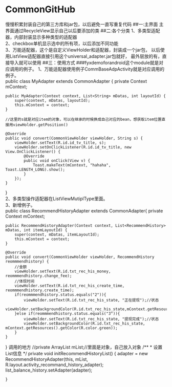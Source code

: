 # CommonGitHub
慢慢积累封装自己的第三方库和jar包，以后避免一直写重复代码
##一:主界面
主界面通过RecycleView显示自己以后要添加的类
##二:各个分类
1、多类型适配器，内部封装显示多种类型的适配器<br>
2、checkbox单机显示选中的所有项，以后添加不同功能<br>
3、万能适配器，这个是自定义ViewHolder和适配器，封装成一个jar包，
以后使用ListView适配器直接引用这个universal_adapter.jar包就好，
最外层放的有，直接导入就可以使用
##三：使用方式
###fyxdemoforandroid这个module就是对应调用的例子。
1、万能适配器使用例子CommBaseAdpActivity就是对应调用的例子。<br>
public class MyAdapter extends CommonAdapter<String> {
    private Context mContext;

    public MyAdapter(Context context, List<String> mDatas, int layoutId) {
        super(context, mDatas, layoutId);
        this.mContext = context;
    }

    //这里的s就是对应item的对象，可以在继承的时候换成自己对应的bean，想获取item位置直接用viewHolder.getPosition()
  
    @Override
    public void convert(CommonViewHolder viewHolder, String s) {
        viewHolder.setText(R.id.id_tv_title, s);
        viewHolder.setOnClickListener(R.id.id_tv_title, new View.OnClickListener() {
            @Override
            public void onClick(View v) {
                Toast.makeText(mContext, "hahaha", Toast.LENGTH_LONG).show();
            }
        });
    }
}
<br>
2、多类型操作适配器在ListViewMutiplType里面。<br>
3、新增例子。<br>
public class RecommendHistoryAdapter extends CommonAdapter<RecommendHistory>{
	private Context mContext;

	public RecommendHistoryAdapter(Context context, List<RecommendHistory> mDatas, int itemLayoutId) {
		super(context, mDatas, itemLayoutId);
		this.mContext = context;
	}

	@Override
	public void convert(CommonViewHolder viewHolder, RecommendHistory reommmendhistory) {
		//金额
		viewHolder.setText(R.id.txt_rec_his_money, reommmendhistory.change_fee);
		//体现时间
		viewHolder.setText(R.id.txt_rec_his_create_time, reommmendhistory.create_time);
		if(reommmendhistory.status.equals("2")){
			viewHolder.setText(R.id.txt_rec_his_state, "正在提现");//状态
			viewHolder.setBackgroundColor(R.id.txt_rec_his_state,mContext.getResources().getColor(R.color.yellow_f4ba00));
		}else if(reommmendhistory.status.equals("3")){
			viewHolder.setText(R.id.txt_rec_his_state, "提现完成");//状态
			viewHolder.setBackgroundColor(R.id.txt_rec_his_state, mContext.getResources().getColor(R.color.green));
		}
	}

}
调用的地方
	//private ArrayList<RecommendHistory> mList;//里面是对象，自己放入对象
	/**
	 * 设置List信息
	 */
	private void initRecommendHistoryList() {
		adapter = new RecommendHistoryAdapter(this, mList, R.layout.activity_recommand_history_adapter);
		list_balance_history.setAdapter(adapter);
		
	}

